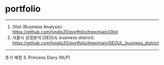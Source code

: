 # portfolio
---
1. Olist (Business Analysis)
https://github.com/lyndis20/portfolio/tree/main/Olist
2. 서울시 상권분석 (SEOUL business district)
https://github.com/lyndis20/portfolio/tree/main/SEOUL_business_district
---
추가 예정
3. Princess Diary (NLP)
